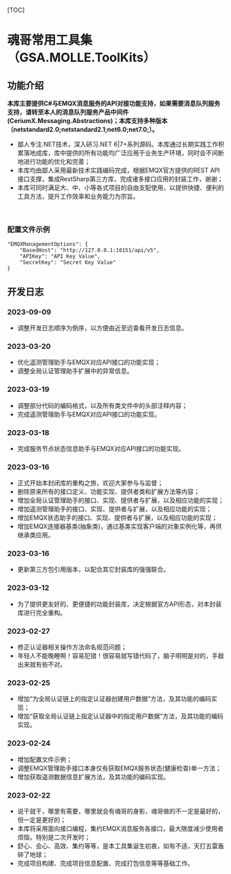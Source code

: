 [TOC]

# 魂哥常用工具集（GSA.MOLLE.ToolKits）

## 功能介绍

**本库主要提供C#与EMQX消息服务的API对接功能支持，如果需要消息队列服务支持，请转至本人的消息队列服务产品中间件(CeriumX.Messaging.Abstractions)；本库支持多种版本（netstandard2.0;netstandard2.1;net6.0;net7.0;）。**

- 鄙人专注.NET技术，深入研习.NET 6|7+系列源码。本库通过长期实践工作积累落地成库，库中提供的所有功能均广泛应用于业务生产环境，同时会不间断地进行功能的优化和完善；
- 本库均由鄙人采用最新技术实践编码完成，根据EMQX官方提供的REST API接口支撑，集成RestSharp第三方库，完成诸多接口应用的封装工作，谢谢；
- 本库可同时满足大、中、小等各式项目的自由支配使用，以提供快捷、便利的工具方法，提升工作效率和业务能力为宗旨。

<br>

### 配置文件示例

```
"EMQXManagementOptions": {
    "BasedHost": "http://127.0.0.1:10151/api/v5",
    "APIKey": "API Key Value",
    "SecretKey": "Secret Key Value"
}
```

## 开发日志

### 2023-09-09
- 调整开发日志顺序为倒序，以方便由近至远查看开发日志信息。

### 2023-03-20
- 优化遥测管理助手与EMQX对应API接口的功能实现；
- 调整全局认证管理助手扩展中的异常信息。

### 2023-03-19
- 调整部分代码的编码格式，以及所有类文件中的头部注释内容；
- 完成遥测管理助手与EMQX对应API接口的功能实现。

### 2023-03-18
- 完成服务节点状态信息助手与EMQX对应API接口的功能实现。

### 2023-03-16
- 正式开始本封闭库的重构之旅，欢迎大家参与与监督；
- 删除原来所有的接口定义、功能实现、提供者类和扩展方法等内容；
- 增加全局认证管理助手的接口、实现、提供者与扩展，以及相应功能的实现；
- 增加遥测管理助手的接口、实现、提供者与扩展，以及相应功能的实现；
- 增加EMQX状态助手的接口、实现、提供者与扩展，以及相应功能的实现；
- 增加EMQX连接器基类(抽象类)，通过基类实现客户端的对象实例化等，再供继承类应用。

### 2023-03-16
- 更新第三方包引用版本，以配合其它封装库的强强联合。

### 2023-03-12
- 为了提供更友好的、更便捷的功能封装库，决定根据官方API形态，对本封装库进行完全重构。

### 2023-02-27
- 修正认证器相关操作方法命名规范问题；
- 年轻人不能晚睡啊！容易犯错！很容易就写错代码了，脑子明明是对的，手敲出来就有些不对。

### 2023-02-25
- 增加“为全局认证链上的指定认证器创建用户数据”方法，及其功能的编码实现；
- 增加“获取全局认证链上指定认证器中的指定用户数据”方法，及其功能的编码实现。

### 2023-02-24
- 增加配置文件示例；
- 调整EMQX管理助手接口本身仅有获取EMQX服务状态(健康检查)单一方法；
- 增加获取遥测数据信息扩展方法，及其功能的编码实现。

### 2023-02-22
- 说干就干，哪里有需要，哪里就会有魂哥的身影，魂哥做的不一定是最好的，但一定是更好的；
- 本库将采用面向接口编程，集约EMQX消息服务各接口，最大限度减少使用者烦恼，特别是二次开发时；
- 舒心、会心、高效、集约等等，是本工具集诞生初衷，如有不适，天打五雷轰碎了地球；
- 完成项目构建、完成项目信息配置、完成打包信息等等基础工作。
